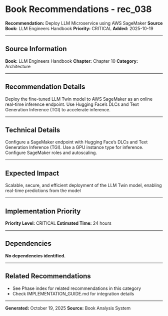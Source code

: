 # Book Recommendations - rec_038

**Recommendation:** Deploy LLM Microservice using AWS SageMaker
**Source Book:** LLM Engineers Handbook
**Priority:** CRITICAL
**Added:** 2025-10-19

---

## Source Information

**Book:** LLM Engineers Handbook
**Chapter:** Chapter 10
**Category:** Architecture

---

## Recommendation Details

Deploy the fine-tuned LLM Twin model to AWS SageMaker as an online real-time inference endpoint. Use Hugging Face’s DLCs and Text Generation Inference (TGI) to accelerate inference.

---

## Technical Details

Configure a SageMaker endpoint with Hugging Face’s DLCs and Text Generation Inference (TGI). Use a GPU instance type for inference. Configure SageMaker roles and autoscaling.

---

## Expected Impact

Scalable, secure, and efficient deployment of the LLM Twin model, enabling real-time predictions from the model

---

## Implementation Priority

**Priority Level:** CRITICAL
**Estimated Time:** 24 hours

---

## Dependencies

**No dependencies identified.**

---

## Related Recommendations

- See Phase index for related recommendations in this category
- Check IMPLEMENTATION_GUIDE.md for integration details

---

**Generated:** October 19, 2025
**Source:** Book Analysis System
